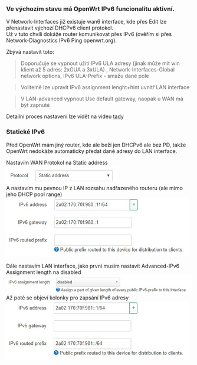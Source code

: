 ### Ve výchozím stavu má OpenWrt IPv6 funcionalitu aktivní.  
  
V Network-Interfaces již existuje wan6 interface, kde přes Edit lze přenastavit výchozí DHCPv6 client protokol.  
Už v tuto chvíli dokáže router komunikovat přes IPv6 (ověřím si přes Network-Diagnostics IPv6 Ping openwrt.org).  

Zbývá nastavit toto:  
> Doporučuje se vypnout užití IPv6 ULA adresy (jinak může mít win klient až 5 adres: 2xGUA a 3xULA) , Network-Interfaces-Global network options, IPv6 ULA-Prefix - smažu dané pole
  
> Volitelně lze upravit IPv6 assignment lenght+hint uvnitř LAN interface
  
> V LAN-advanced vypnout Use default gateway, naopak u WAN má být zapnuté  

Detailní proces nastavení lze vidět na videu [tady](https://youtu.be/LJPXz8eA3b8?feature=shared)  

### Statické IPv6   
Před OpenWrt mám jiný router, kde ale beží jen DHCPv6 ale bez PD, takže OpenWrt nedokáže automaticky předat dané adresy do LAN interface.  

Nastavím WAN Protokol na Static address  
![WAN protokol](/IPv6/Obrazky/OpenWrt-WAN-Protocol.jpg)  
A nastavím mu pevnou IP z LAN rozsahu nadřazeného routeru (ale mimo jeho DHCP pool range)  
![WAN](/IPv6/Obrazky/OpenWrt-WAN-Static.jpg)  
  
Dále nastavím LAN interface, jako první musím nastavit Advanced-IPv6 Assignment length na disabled  
![LAN assignment](/IPv6/Obrazky/OpenWrt-LAN-Assing.jpg)  
Až poté se objeví kolonky pro zapsání IPv6 adresy  
![LAN](/IPv6/Obrazky/OpenWrt-LAN-Static.jpg)  
